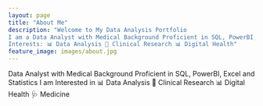 ```yaml
---
layout: page
title: "About Me"   
description: "Welcome to My Data Analysis Portfolio
I am a Data Analyst with Medical Background Proficient in SQL, PowerBI, Excel and Statistics
Interests: 📊 Data Analysis 🧬 Clinical Research 📊 Digital Health"
feature_image: images/about.jpg
---
```


Data Analyst with Medical Background Proficient in SQL, PowerBI, Excel and Statistics I am Interested in 📊 Data Analysis 🧬 Clinical Research 📊 Digital Health 🩺 Medicine
